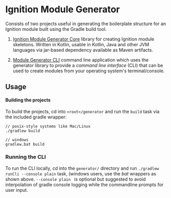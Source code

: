 # Ignition Module Generator

Consists of two projects useful in generating the boilerplate structure for an Ignition module built using the
Gradle build tool.

1. [Ignition Module Generator Core](generator-core/README.md) library for creating Ignition module skeletons.  Written in Kotlin, usable in Kotlin, Java and other JVM languages via jar-based dependency available as Maven artifacts.

2. [Module Generator CLI](/generator-cli/README.md) command line application which uses the generator library to provide a _command line interface_ (CLI) that can be used to create modules from your operating system's terminal/console.

## Usage

#### Building the projects

To build the projects, cd into `<root>/generator` and run the `build` task via the included gradle wrapper:

```shell
// posix-style systems like Mac/Linux
./gradlew build
```

```
// windows
gradlew.bat build
```

### Running the CLI

To run the CLI locally, cd into the `generator/` directory and run `./gradlew runCli --console plain` task, (windows
users, use the _bat_ wrappers as shown above.  `--console plain ` is optional but suggested to avoid interpolation of
gradle console logging while the commandline prompts for user input.
